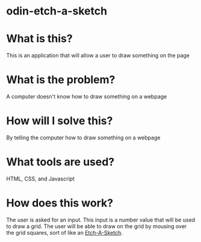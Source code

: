 # odin-etch-a-sketch

# What is this?
This is an application that will allow a user to draw something on the page

# What is the problem?
A computer doesn't know how to draw something on a webpage

# How will I solve this?
By telling the computer how to draw something on a webpage

# What tools are used?
HTML, CSS, and Javascript

# How does this work?
The user is asked for an input. This input is a number value that will be used to draw a grid. The user will be able to draw on the grid by mousing over the grid squares, sort of like an [Etch-A-Sketch](https://en.wikipedia.org/wiki/Etch_A_Sketch).